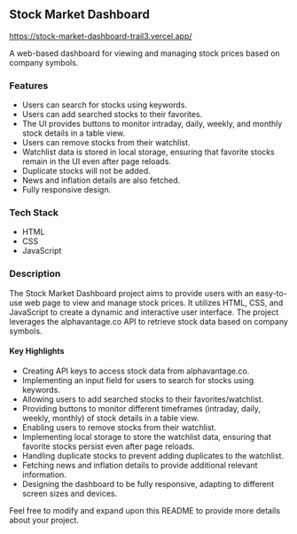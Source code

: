 ## Stock Market Dashboard

https://stock-market-dashboard-trail3.vercel.app/

A web-based dashboard for viewing and managing stock prices based on company symbols.

### Features

- Users can search for stocks using keywords.
- Users can add searched stocks to their favorites.
- The UI provides buttons to monitor intraday, daily, weekly, and monthly stock details in a table view.
- Users can remove stocks from their watchlist.
- Watchlist data is stored in local storage, ensuring that favorite stocks remain in the UI even after page reloads.
- Duplicate stocks will not be added.
- News and inflation details are also fetched.
- Fully responsive design.

### Tech Stack

- HTML
- CSS
- JavaScript

### Description

The Stock Market Dashboard project aims to provide users with an easy-to-use web page to view and manage stock prices. It utilizes HTML, CSS, and JavaScript to create a dynamic and interactive user interface. The project leverages the alphavantage.co API to retrieve stock data based on company symbols.

#### Key Highlights

- Creating API keys to access stock data from alphavantage.co.
- Implementing an input field for users to search for stocks using keywords.
- Allowing users to add searched stocks to their favorites/watchlist.
- Providing buttons to monitor different timeframes (intraday, daily, weekly, monthly) of stock details in a table view.
- Enabling users to remove stocks from their watchlist.
- Implementing local storage to store the watchlist data, ensuring that favorite stocks persist even after page reloads.
- Handling duplicate stocks to prevent adding duplicates to the watchlist.
- Fetching news and inflation details to provide additional relevant information.
- Designing the dashboard to be fully responsive, adapting to different screen sizes and devices.

Feel free to modify and expand upon this README to provide more details about your project.
